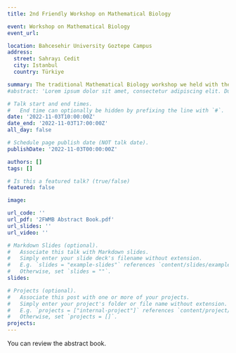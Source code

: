 ```yaml
---
title: 2nd Friendly Workshop on Mathematical Biology

event: Workshop on Mathematical Biology
event_url: 

location: Bahcesehir University Goztepe Campus
address:
  street: Sahrayı Cedit
  city: Istanbul
  country: Türkiye

summary: The traditional Mathematical Biology workshop we held with the Sarı Lab, which we collabrated.
#abstract: 'Lorem ipsum dolor sit amet, consectetur adipiscing elit. Duis posuere tellusac convallis placerat. Proin tincidunt magna sed ex sollicitudin condimentum. Sed ac faucibus dolor, scelerisque sollicitudin nisi. Cras purus urna, suscipit quis sapien eu, pulvinar tempor diam.'

# Talk start and end times.
#   End time can optionally be hidden by prefixing the line with `#`.
date: '2022-11-03T10:00:00Z'
date_end: '2022-11-03T17:00:00Z'
all_day: false

# Schedule page publish date (NOT talk date).
publishDate: '2022-11-03T00:00:00Z'

authors: []
tags: []

# Is this a featured talk? (true/false)
featured: false

image: 

url_code: ''
url_pdf: '2FWMB Abstract Book.pdf'
url_slides: ''
url_video: ''

# Markdown Slides (optional).
#   Associate this talk with Markdown slides.
#   Simply enter your slide deck's filename without extension.
#   E.g. `slides = "example-slides"` references `content/slides/example-slides.md`.
#   Otherwise, set `slides = ""`.
slides:

# Projects (optional).
#   Associate this post with one or more of your projects.
#   Simply enter your project's folder or file name without extension.
#   E.g. `projects = ["internal-project"]` references `content/project/deep-learning/index.md`.
#   Otherwise, set `projects = []`.
projects:
---
```



You can review the abstract book.
